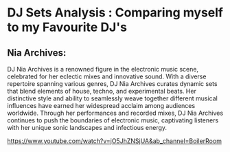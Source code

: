 # DJ Sets Analysis : Comparing myself to my Favourite DJ's
## Nia Archives: 
DJ Nia Archives is a renowned figure in the electronic music scene, celebrated for her eclectic mixes and innovative sound. With a diverse repertoire spanning various genres, DJ Nia Archives curates dynamic sets that blend elements of house, techno, and experimental beats. Her distinctive style and ability to seamlessly weave together different musical influences have earned her widespread acclaim among audiences worldwide. Through her performances and recorded mixes, DJ Nia Archives continues to push the boundaries of electronic music, captivating listeners with her unique sonic landscapes and infectious energy.

https://www.youtube.com/watch?v=jO5JhZNSjUA&ab_channel=BoilerRoom


